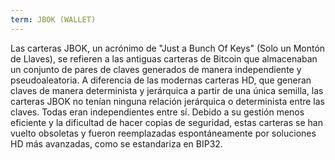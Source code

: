 ```yaml
---
term: JBOK (WALLET)
---
```


Las carteras JBOK, un acrónimo de "Just a Bunch Of Keys" (Solo un Montón de Llaves), se refieren a las antiguas carteras de Bitcoin que almacenaban un conjunto de pares de claves generados de manera independiente y pseudoaleatoria. A diferencia de las modernas carteras HD, que generan claves de manera determinista y jerárquica a partir de una única semilla, las carteras JBOK no tenían ninguna relación jerárquica o determinista entre las claves. Todas eran independientes entre sí. Debido a su gestión menos eficiente y la dificultad de hacer copias de seguridad, estas carteras se han vuelto obsoletas y fueron reemplazadas espontáneamente por soluciones HD más avanzadas, como se estandariza en BIP32.